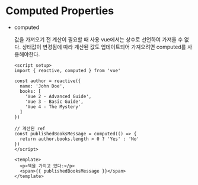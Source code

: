 # Computed Properties

- computed

  값을 가져오기 전 계산이 필요할 때 사용
  vue에서는 상수로 선언하여 가져올 수 없다.
  상태값이 변경됨에 따라 계산된 값도 업데이트되어 가져오려면 computed를 사용해야한다.

  ```
  <script setup>
  import { reactive, computed } from 'vue'

  const author = reactive({
    name: 'John Doe',
    books: [
      'Vue 2 - Advanced Guide',
      'Vue 3 - Basic Guide',
      'Vue 4 - The Mystery'
    ]
  })

  // 계산된 ref
  const publishedBooksMessage = computed(() => {
    return author.books.length > 0 ? 'Yes' : 'No'
  })
  </script>

  <template>
    <p>책을 가지고 있다:</p>
    <span>{{ publishedBooksMessage }}</span>
  </template>
  ```
